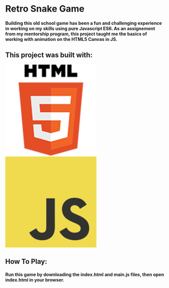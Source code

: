 # Retro Snake Game

#### Building this old school game has been a fun and challenging experience in working on my skills using pure Javascript ES6. As an assignement from my mentorship program, this project taught me the basics of working with animation on the HTML5 Canvas in JS.

## This project was built with:

![image of html5](images/html.png) ![image of js](images/javascript.png)

## How To Play:

#### Run this game by downloading the index.html and main.js files, then open index.html in your browser.
